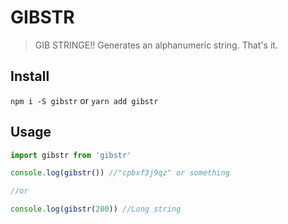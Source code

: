 # GIBSTR

> GIB STRINGE!! Generates an alphanumeric string. That's it.

## Install

`npm i -S gibstr` or `yarn add gibstr`

## Usage

```javascript
import gibstr from 'gibstr'

console.log(gibstr()) //"cpbxf3j9qz" or something

//or

console.log(gibstr(200)) //Long string
```
